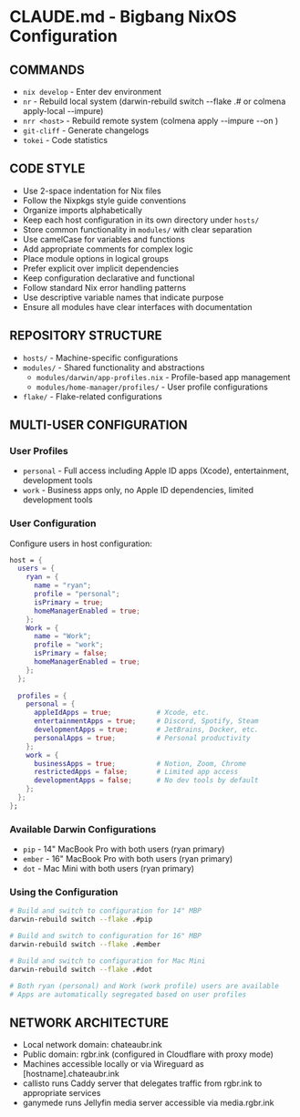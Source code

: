 # CLAUDE.md - Bigbang NixOS Configuration

## COMMANDS
- `nix develop` - Enter dev environment
- `nr` - Rebuild local system (darwin-rebuild switch --flake .# or colmena apply-local --impure)
- `nrr <host>` - Rebuild remote system (colmena apply --impure --on <host>)
- `git-cliff` - Generate changelogs
- `tokei` - Code statistics

## CODE STYLE
- Use 2-space indentation for Nix files
- Follow the Nixpkgs style guide conventions
- Organize imports alphabetically
- Keep each host configuration in its own directory under `hosts/`
- Store common functionality in `modules/` with clear separation
- Use camelCase for variables and functions
- Add appropriate comments for complex logic
- Place module options in logical groups
- Prefer explicit over implicit dependencies
- Keep configuration declarative and functional
- Follow standard Nix error handling patterns
- Use descriptive variable names that indicate purpose
- Ensure all modules have clear interfaces with documentation

## REPOSITORY STRUCTURE
- `hosts/` - Machine-specific configurations
- `modules/` - Shared functionality and abstractions
  - `modules/darwin/app-profiles.nix` - Profile-based app management
  - `modules/home-manager/profiles/` - User profile configurations
- `flake/` - Flake-related configurations

## MULTI-USER CONFIGURATION

### User Profiles
- `personal` - Full access including Apple ID apps (Xcode), entertainment, development tools
- `work` - Business apps only, no Apple ID dependencies, limited development tools

### User Configuration
Configure users in host configuration:
```nix
host = {
  users = {
    ryan = {
      name = "ryan";
      profile = "personal";
      isPrimary = true;
      homeManagerEnabled = true;
    };
    Work = {
      name = "Work";
      profile = "work";
      isPrimary = false;
      homeManagerEnabled = true;
    };
  };
  
  profiles = {
    personal = {
      appleIdApps = true;           # Xcode, etc.
      entertainmentApps = true;     # Discord, Spotify, Steam
      developmentApps = true;       # JetBrains, Docker, etc.
      personalApps = true;          # Personal productivity
    };
    work = {
      businessApps = true;          # Notion, Zoom, Chrome
      restrictedApps = false;       # Limited app access
      developmentApps = false;      # No dev tools by default
    };
  };
};
```

### Available Darwin Configurations
- `pip` - 14" MacBook Pro with both users (ryan primary)
- `ember` - 16" MacBook Pro with both users (ryan primary)
- `dot` - Mac Mini with both users (ryan primary)

### Using the Configuration
```bash
# Build and switch to configuration for 14" MBP
darwin-rebuild switch --flake .#pip

# Build and switch to configuration for 16" MBP
darwin-rebuild switch --flake .#ember

# Build and switch to configuration for Mac Mini
darwin-rebuild switch --flake .#dot

# Both ryan (personal) and Work (work profile) users are available
# Apps are automatically segregated based on user profiles
```

## NETWORK ARCHITECTURE
- Local network domain: chateaubr.ink
- Public domain: rgbr.ink (configured in Cloudflare with proxy mode)
- Machines accessible locally or via Wireguard as [hostname].chateaubr.ink
- callisto runs Caddy server that delegates traffic from rgbr.ink to appropriate services
- ganymede runs Jellyfin media server accessible via media.rgbr.ink
